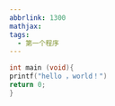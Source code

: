 ```yaml
---
abbrlink: 1300
mathjax:  
tags:
  - 第一个程序
---
```





```c
int main (void){
printf("hello ，world！")
return 0;
}
```



